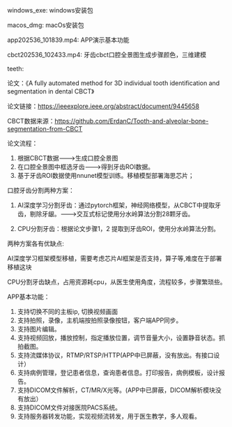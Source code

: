 windows_exe: windows安装包

macos_dmg: macOs安装包

app202536_101839.mp4: APP演示基本功能

cbct202536_102433.mp4: 牙齿cbct口腔全景图生成步骤颜色，三维建模

teeth: 

论文：《A fully automated method for 3D individual tooth identification and segmentation in dental CBCT》

论文链接：https://ieeexplore.ieee.org/abstract/document/9445658

CBCT数据来源：https://github.com/ErdanC/Tooth-and-alveolar-bone-segmentation-from-CBCT


论文流程：
1. 根据CBCT数据--->生成口腔全景图
2. 在口腔全景图中框选牙齿--->得到牙齿ROI数据。
3. 基于牙齿ROI数据使用nnunet模型训练。移植模型部署海思芯片；

口腔牙齿分割两种方案：
1. AI深度学习分割牙齿：通过pytorch框架，神经网络模型，从CBCT中提取牙齿，剔除牙龈。--->交互式标记使用分水岭算法分割28颗牙齿。

2. CPU分割牙齿：根据论文步骤1，2 提取到牙齿ROI，使用分水岭算法分割。

两种方案各有优缺点:

AI深度学习框架模型移植，需要考虑芯片AI框架是否支持，算子等,难度在于部署移植这块

CPU分割牙齿缺点，占用资源耗cpu，从医生使用角度，流程较多，步骤繁琐些。

APP基本功能：
1. 支持切换不同的主板ip, 切换视频画面
2. 支持拍照，录像，主机端按拍照录像按钮，客户端APP同步。
3. 支持图片编辑。
4. 支持视频回放，播放控制，指定播放位置，调节音量大小，设置静音状态。抓拍截图。
5. 支持流媒体协议，RTMP/RTSP/HTTP(APP中已屏蔽，没有放出。有接口设计）
5. 支持病例管理，登记患者信息，查询患者信息。打印报告，病例模板，设计报告。
6. 支持DICOM文件解析，CT/MR/X光等。(APP中已屏蔽，DICOM解析模块没有放出）
7. 支持DICOM文件对接医院PACS系统。
8. 支持服务器转发功能，实现视频流转发，用于医生教学，多人观看。



